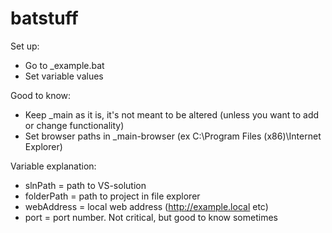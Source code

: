 # batstuff

Set up:
- Go to _example.bat
- Set variable values

Good to know:
- Keep _main as it is, it's not meant to be altered (unless you want to add or change functionality)
- Set browser paths in _main-browser (ex C:\Program Files (x86)\Internet Explorer)

Variable explanation:
* slnPath = path to VS-solution 
* folderPath = path to project in file explorer
* webAddress = local web address (http://example.local etc)
* port = port number. Not critical, but good to know sometimes